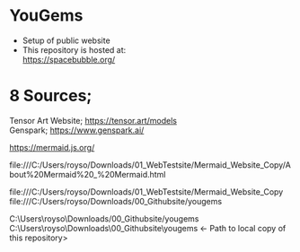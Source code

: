 # YouGems
- Setup of public website   
- This repository is hosted at:  
https://spacebubble.org/

# 8 Sources;

Tensor Art Website; https://tensor.art/models  
Genspark; https://www.genspark.ai/


https://mermaid.js.org/


file:///C:/Users/royso/Downloads/01_WebTestsite/Mermaid_Website_Copy/About%20Mermaid%20_%20Mermaid.html


file:///C:/Users/royso/Downloads/01_WebTestsite/Mermaid_Website_Copy
file:///C:/Users/royso/Downloads/00_Githubsite/yougems

C:\Users\royso\Downloads/00_Githubsite/yougems
C:\Users\royso\Downloads\00_Githubsite\yougems <- Path to local copy of this repository>